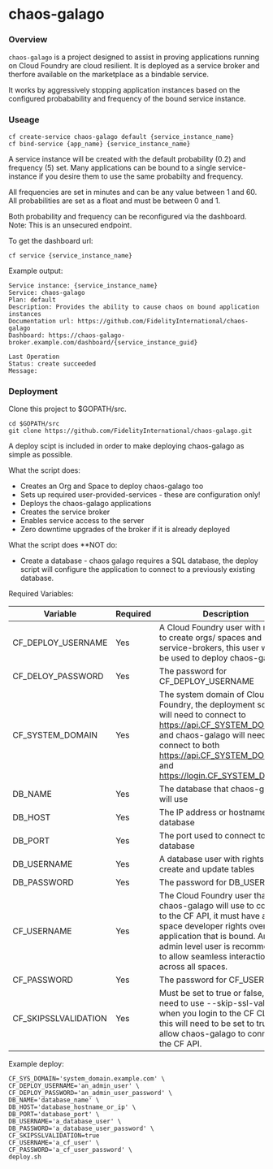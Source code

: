 # chaos-galago

### Overview

`chaos-galago` is a project designed to assist in proving applications running on Cloud Foundry are cloud resilient. It is deployed as a service broker and therfore available on the marketplace as a bindable service.

It works by aggressively stopping application instances based on the configured probabability and frequency of the bound service instance.

### Useage

```
cf create-service chaos-galago default {service_instance_name}
cf bind-service {app_name} {service_instance_name}
```

A service instance will be created with the default probability (0.2) and frequency (5) set.
Many applications can be bound to a single service-instance if you desire them to use the same probabilty and frequency.

All frequencies are set in minutes and can be any value between 1 and 60.
All probabilities are set as a float and must be between 0 and 1.

Both probability and frequency can be reconfigured via the dashboard. Note: This is an unsecured endpoint.

To get the dashboard url:

```
cf service {service_instance_name}
```

Example output:

```
Service instance: {service_instance_name}
Service: chaos-galago
Plan: default
Description: Provides the ability to cause chaos on bound application instances
Documentation url: https://github.com/FidelityInternational/chaos-galago
Dashboard: https://chaos-galago-broker.example.com/dashboard/{service_instance_guid}

Last Operation
Status: create succeeded
Message:
```

### Deployment

Clone this project to $GOPATH/src.

```
cd $GOPATH/src
git clone https://github.com/FidelityInternational/chaos-galago.git
```

A deploy scipt is included in order to make deploying chaos-galago as simple as possible.

What the script does:
* Creates an Org and Space to deploy chaos-galago too
* Sets up required user-provided-services - these are configuration only!
* Deploys the chaos-galago applications
* Creates the service broker
* Enables service access to the server
* Zero downtime upgrades of the broker if it is already deployed

What the script does **NOT do:
* Create a database - chaos galago requires a SQL database, the deploy script will configure the application to connect to a previously existing database.

Required Variables:

| Variable             | Required | Description                                                                                                                                                                                                                                      |
|----------------------|----------|--------------------------------------------------------------------------------------------------------------------------------------------------------------------------------------------------------------------------------------------------|
| CF_DEPLOY_USERNAME   | Yes      | A Cloud Foundry user with rights to create orgs/ spaces and service-brokers, this user will only be used to deploy chaos-galago                                                                                                                  |
| CF_DELOY_PASSWORD    | Yes      | The password for CF_DEPLOY_USERNAME                                                                                                                                                                                                              |
| CF_SYSTEM_DOMAIN     | Yes      | The system domain of Cloud Foundry, the deployment script will need to connect to https://api.CF_SYSTEM_DOMAIN and chaos-galago will need to connect to both https://api.CF_SYSTEM_DOMAIN and https://login.CF_SYSTEM_DOMAIN                     |
| DB_NAME              | Yes      | The database that chaos-galago will use                                                                                                                                                                                                          |
| DB_HOST              | Yes      | The IP address or hostname of the database                                                                                                                                                                                                       |
| DB_PORT              | Yes      | The port used to connect to the database                                                                                                                                                                                                         |
| DB_USERNAME          | Yes      | A database user with rights to create and update tables                                                                                                                                                                                          |
| DB_PASSWORD          | Yes      | The password for DB_USERNAME                                                                                                                                                                                                                     |
| CF_USERNAME          | Yes      | The Cloud Foundry user that chaos-galago will use to connect to the CF API, it must have at least space developer rights over any application that is bound. An admin level user is recommended to allow seamless interaction across all spaces. |
| CF_PASSWORD          | Yes      | The password for CF_USERNAME                                                                                                                                                                                                                     |
| CF_SKIPSSLVALIDATION | Yes      | Must be set to true or false, if you need to use --skip-ssl-validation when you login to the CF CLI then this will need to be set to true to allow chaos-galago to connect to the CF API.                                                        |

Example deploy:

```
CF_SYS_DOMAIN='system_domain.example.com' \
CF_DEPLOY_USERNAME='an_admin_user' \
CF_DEPLOY_PASSWORD='an_admin_user_password' \
DB_NAME='database_name' \
DB_HOST='database_hostname_or_ip' \
DB_PORT='database_port' \
DB_USERNAME='a_database_user' \
DB_PASSWORD='a_database_user_password' \
CF_SKIPSSLVALIDATION=true
CF_USERNAME='a_cf_user' \
CF_PASSWORD='a_cf_user_password' \
deploy.sh
```
